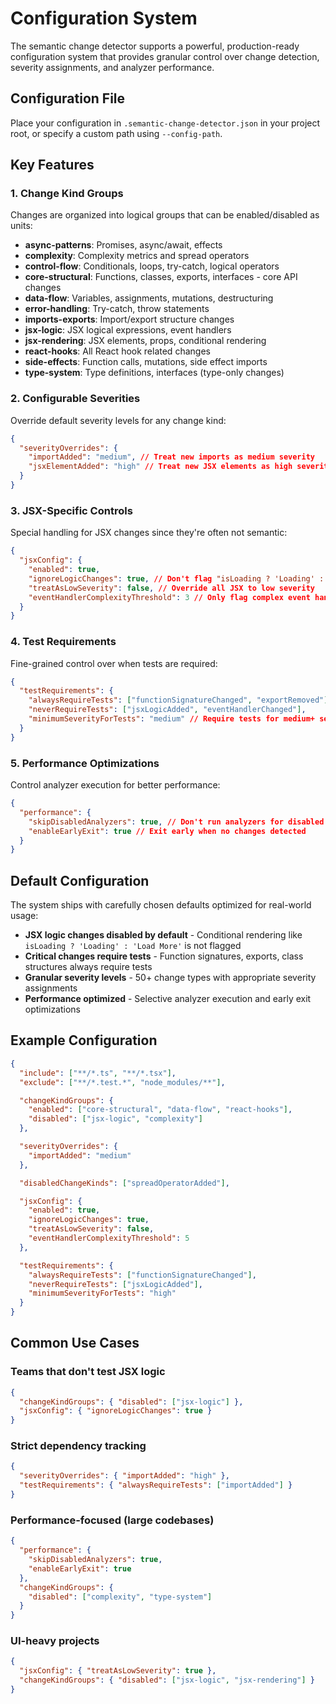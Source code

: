 # Configuration System

The semantic change detector supports a powerful, production-ready configuration system that provides granular control over change detection, severity assignments, and analyzer performance.

## Configuration File

Place your configuration in `.semantic-change-detector.json` in your project root, or specify a custom path using `--config-path`.

## Key Features

### 1. Change Kind Groups

Changes are organized into logical groups that can be enabled/disabled as units:

- **async-patterns**: Promises, async/await, effects
- **complexity**: Complexity metrics and spread operators
- **control-flow**: Conditionals, loops, try-catch, logical operators
- **core-structural**: Functions, classes, exports, interfaces - core API changes
- **data-flow**: Variables, assignments, mutations, destructuring
- **error-handling**: Try-catch, throw statements
- **imports-exports**: Import/export structure changes
- **jsx-logic**: JSX logical expressions, event handlers
- **jsx-rendering**: JSX elements, props, conditional rendering
- **react-hooks**: All React hook related changes
- **side-effects**: Function calls, mutations, side effect imports
- **type-system**: Type definitions, interfaces (type-only changes)

### 2. Configurable Severities

Override default severity levels for any change kind:

```json
{
  "severityOverrides": {
    "importAdded": "medium", // Treat new imports as medium severity
    "jsxElementAdded": "high" // Treat new JSX elements as high severity
  }
}
```

### 3. JSX-Specific Controls

Special handling for JSX changes since they're often not semantic:

```json
{
  "jsxConfig": {
    "enabled": true,
    "ignoreLogicChanges": true, // Don't flag "isLoading ? 'Loading' : 'Load More'"
    "treatAsLowSeverity": false, // Override all JSX to low severity
    "eventHandlerComplexityThreshold": 3 // Only flag complex event handlers
  }
}
```

### 4. Test Requirements

Fine-grained control over when tests are required:

```json
{
  "testRequirements": {
    "alwaysRequireTests": ["functionSignatureChanged", "exportRemoved"],
    "neverRequireTests": ["jsxLogicAdded", "eventHandlerChanged"],
    "minimumSeverityForTests": "medium" // Require tests for medium+ severity
  }
}
```

### 5. Performance Optimizations

Control analyzer execution for better performance:

```json
{
  "performance": {
    "skipDisabledAnalyzers": true, // Don't run analyzers for disabled groups
    "enableEarlyExit": true // Exit early when no changes detected
  }
}
```

## Default Configuration

The system ships with carefully chosen defaults optimized for real-world usage:

- **JSX logic changes disabled by default** - Conditional rendering like `isLoading ? 'Loading' : 'Load More'` is not flagged
- **Critical changes require tests** - Function signatures, exports, class structures always require tests
- **Granular severity levels** - 50+ change types with appropriate severity assignments
- **Performance optimized** - Selective analyzer execution and early exit optimizations

## Example Configuration

```json
{
  "include": ["**/*.ts", "**/*.tsx"],
  "exclude": ["**/*.test.*", "node_modules/**"],

  "changeKindGroups": {
    "enabled": ["core-structural", "data-flow", "react-hooks"],
    "disabled": ["jsx-logic", "complexity"]
  },

  "severityOverrides": {
    "importAdded": "medium"
  },

  "disabledChangeKinds": ["spreadOperatorAdded"],

  "jsxConfig": {
    "enabled": true,
    "ignoreLogicChanges": true,
    "treatAsLowSeverity": false,
    "eventHandlerComplexityThreshold": 5
  },

  "testRequirements": {
    "alwaysRequireTests": ["functionSignatureChanged"],
    "neverRequireTests": ["jsxLogicAdded"],
    "minimumSeverityForTests": "high"
  }
}
```

## Common Use Cases

### Teams that don't test JSX logic

```json
{
  "changeKindGroups": { "disabled": ["jsx-logic"] },
  "jsxConfig": { "ignoreLogicChanges": true }
}
```

### Strict dependency tracking

```json
{
  "severityOverrides": { "importAdded": "high" },
  "testRequirements": { "alwaysRequireTests": ["importAdded"] }
}
```

### Performance-focused (large codebases)

```json
{
  "performance": {
    "skipDisabledAnalyzers": true,
    "enableEarlyExit": true
  },
  "changeKindGroups": {
    "disabled": ["complexity", "type-system"]
  }
}
```

### UI-heavy projects

```json
{
  "jsxConfig": { "treatAsLowSeverity": true },
  "changeKindGroups": { "disabled": ["jsx-logic", "jsx-rendering"] }
}
```
